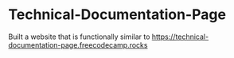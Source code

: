 # Technical-Documentation-Page

Built a website that is functionally similar to https://technical-documentation-page.freecodecamp.rocks
